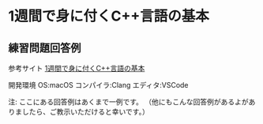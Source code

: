 # 1週間で身に付くC++言語の基本
## 練習問題回答例

参考サイト
[1週間で身に付くC++言語の基本](https://cpp-lang.sevendays-study.com/index.html)

開発環境
OS:macOS
コンパイラ:Clang
エディタ:VSCode

注:
ここにある回答例はあくまで一例です。
（他にもこんな回答例があるよがありましたら、ご教示いただけると幸いです。）